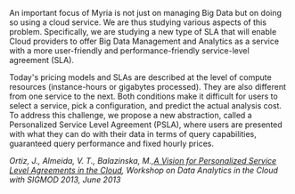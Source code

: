 An important focus of Myria is not just on managing Big Data but on doing so using a cloud service. We are thus studying various aspects of this problem. Specifically, we are studying a new type of SLA that will enable Cloud providers to offer Big Data Management and Analytics as a service with a more user-friendly and performance-friendly service-level agreement (SLA).

Today's pricing models and SLAs are described at the level of compute resources (instance-hours or gigabytes processed). They are also different from one service to the next. Both conditions make it difficult for users to select a service, pick a configuration, and predict the actual analysis cost. To address this challenge, we propose a new abstraction, called a Personalized Service Level Agreement (PSLA), where users are presented with what they can do with their data in terms of query capabilities, guaranteed query performance and fixed hourly prices.

*Ortiz, J., Almeida, V. T., Balazinska, M.,[A Vision for Personalized Service Level Agreements in the Cloud](publications/PSLA2013.pdf), Workshop on Data Analytics in the Cloud with SIGMOD 2013, June 2013*